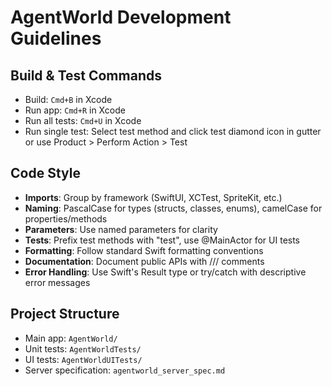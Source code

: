 # AgentWorld Development Guidelines

## Build & Test Commands
- Build: `Cmd+B` in Xcode
- Run app: `Cmd+R` in Xcode
- Run all tests: `Cmd+U` in Xcode
- Run single test: Select test method and click test diamond icon in gutter or use Product > Perform Action > Test

## Code Style
- **Imports**: Group by framework (SwiftUI, XCTest, SpriteKit, etc.)
- **Naming**: PascalCase for types (structs, classes, enums), camelCase for properties/methods
- **Parameters**: Use named parameters for clarity
- **Tests**: Prefix test methods with "test", use @MainActor for UI tests
- **Formatting**: Follow standard Swift formatting conventions
- **Documentation**: Document public APIs with /// comments
- **Error Handling**: Use Swift's Result type or try/catch with descriptive error messages

## Project Structure
- Main app: `AgentWorld/`  
- Unit tests: `AgentWorldTests/`
- UI tests: `AgentWorldUITests/`
- Server specification: `agentworld_server_spec.md`
